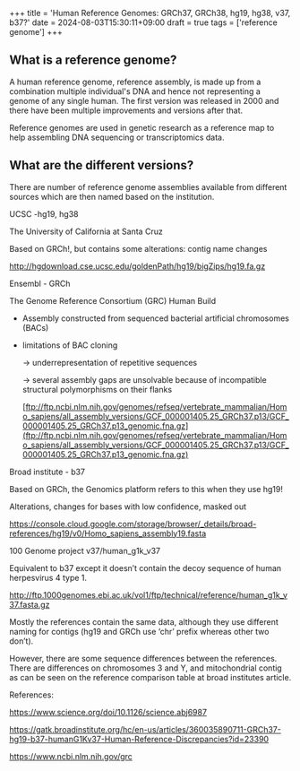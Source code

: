+++
title = 'Human Reference Genomes: GRCh37, GRCh38, hg19, hg38, v37, b37?'
date = 2024-08-03T15:30:11+09:00
draft = true
tags = ['reference genome']
+++

## What is a reference genome?

A human reference genome, reference assembly, is made up from a combination multiple individual's DNA and hence not representing a genome of any single human. The first version was released in 2000 and there have been multiple improvements and versions after that. 

Reference genomes are used in genetic research as a reference map to help assembling DNA sequencing or transcriptomics data. 

## What are the different versions?

There are number of reference genome assemblies available from different sources which are then named based on the institution.


UCSC -hg19, hg38

The University of California at Santa Cruz

Based on GRCh!, but contains some alterations: contig name changes

http://hgdownload.cse.ucsc.edu/goldenPath/hg19/bigZips/hg19.fa.gz

Ensembl - GRCh

The Genome Reference Consortium (GRC) Human Build 

- Assembly constructed from sequenced bacterial artificial chromosomes (BACs)
- limitations of BAC cloning
    
    → underrepresentation of repetitive sequences
    
    → several assembly gaps are unsolvable because of incompatible structural polymorphisms on their flanks
    
    [ftp://ftp.ncbi.nlm.nih.gov/genomes/refseq/vertebrate_mammalian/Homo_sapiens/all_assembly_versions/GCF_000001405.25_GRCh37.p13/GCF_000001405.25_GRCh37.p13_genomic.fna.gz](ftp://ftp.ncbi.nlm.nih.gov/genomes/refseq/vertebrate_mammalian/Homo_sapiens/all_assembly_versions/GCF_000001405.25_GRCh37.p13/GCF_000001405.25_GRCh37.p13_genomic.fna.gz)
    

Broad institute - b37

Based on GRCh, the Genomics platform refers to this when they use hg19!

Alterations, changes for bases with low confidence, masked out

https://console.cloud.google.com/storage/browser/_details/broad-references/hg19/v0/Homo_sapiens_assembly19.fasta 

100 Genome project v37/human_g1k_v37

Equivalent to b37 except it doesn’t contain the decoy sequence of human herpesvirus 4 type 1. 

http://ftp.1000genomes.ebi.ac.uk/vol1/ftp/technical/reference/human_g1k_v37.fasta.gz 

Mostly the references contain the same data, although they use different naming for contigs (hg19 and GRCh use ‘chr’ prefix whereas other two don’t).

However, there are some sequence differences between the references. There are differences on chromosomes 3 and Y, and mitochondrial contig as can be seen on the reference comparison table at broad institutes article.

References:

https://www.science.org/doi/10.1126/science.abj6987

https://gatk.broadinstitute.org/hc/en-us/articles/360035890711-GRCh37-hg19-b37-humanG1Kv37-Human-Reference-Discrepancies?id=23390

https://www.ncbi.nlm.nih.gov/grc

